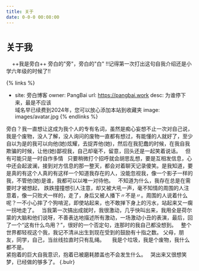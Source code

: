 ```yaml
---
title: 关于
date: 0-0-0 00:08:00
---
```

# `关于我`
   &nbsp;  &nbsp; ++我是旁白++
 旁白的"旁"，旁白的"白"
 !!记得第一次打出这句自我介绍还是小学六年级的时候了!!

{% links %}
 - site: 旁白博客
   owner: PangBai
   url: https://pangbai.work
   desc: 为谁停下来，最是不应该<br/>域名早已续费到2024年，您可以放心添加本站到收藏夹
   image: images/avatar.jpg
{% endlinks %}

旁白？我一直想让这成为我个人的专有名词，虽然是痴心妄想不止一次对自己说，我是个废物，没人了解，没人询问的废物一直都有想过，有能懂的人就好了，至少自以为是的我可以向他(她)炫耀，去捉弄他(她)，然后在我犯蠢的时候，在我自我欺骗的时候，让他(她)鄙视我，自己却毫不，留意，回头还是一起笑着说话。
&nbsp; 
但有可能只是一时自作多情
&nbsp;
只要稍微打个招呼就会胡思乱想，要是互相发信息，心中还会起波澜，接到对方信息的那一整天，都会对着聊天记录傻笑。是我知道，要是真的有这个人真的有这样一个知道我存在的人，没能忽视我，像一个影子一样的我，不管他(她)是谁，我都可以以唯一对待他。
&nbsp;
不知道为什么，我存在总是在需要时才被想起，
跌跌撞撞想引人注意，却又被大吼一声，毫不知情的周围的人注意着，像一只败犬一样的，走了，身后又被人播下〃不是〃。周围的人说着什么呢？一不小心摔了个狗啃泥，即使站起来，也不敢掸下身上的污水，站起来又一瘸一拐地走了。
&nbsp;
当我第一次搞出成就时，我很激动，几乎快叫出来，我用全是荷尔蒙的大脑和他们说呀，不善表达地描述所有激动，一场激动小丑的表演，最后，回了一个“这有什么鸟用？”，很好的一个否定句，连那时的我自己都没想到。
&nbsp;
整个世界都轻视这个我，我记不清从出生到现在受到的鼓励有十指之数。
父母，朋友，同学，自己，当丝线拉直时只有乱绳。
&nbsp;
&nbsp;
我是个垃圾，我是个废物，我什么都不是。
&nbsp;	
紧抱着的巨大自我意识，抱着已被磨耗膝盖也不会发生什么。
&nbsp; 
哭出来又很想笑
梦，已经做的够多了。
{.bulr}
